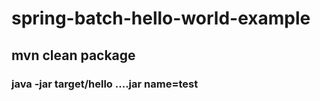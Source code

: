 # spring-batch-hello-world-example
## mvn clean package
### java -jar target/hello ....jar name=test
